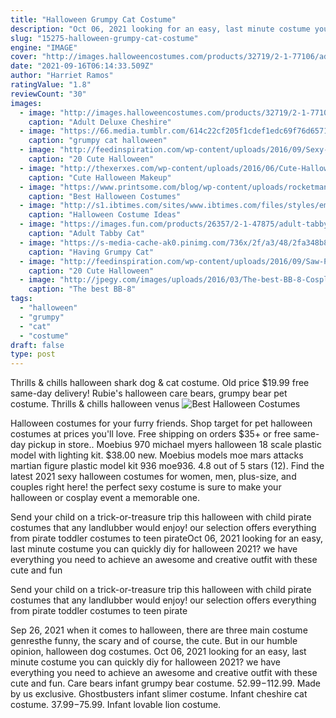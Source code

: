 ```yaml
---
title: "Halloween Grumpy Cat Costume"
description: "Oct 06, 2021 looking for an easy, last minute costume you can quickly diy for halloween 2021? we have everything you need to achieve an awesome and creative outfit with these cute and fun"
slug: "15275-halloween-grumpy-cat-costume"
engine: "IMAGE"
cover: "http://images.halloweencostumes.com/products/32719/2-1-77106/adult-deluxe-cheshire-cat-costume.jpg"
date: "2021-09-16T06:14:33.509Z"
author: "Harriet Ramos"
ratingValue: "1.8"
reviewCount: "30"
images:
  - image: "http://images.halloweencostumes.com/products/32719/2-1-77106/adult-deluxe-cheshire-cat-costume.jpg"
    caption: "Adult Deluxe Cheshire"
  - image: "https://66.media.tumblr.com/614c22cf205f1cdef1edc69f76d65713/tumblr_nd91jaUbZD1tl48foo1_500.png"
    caption: "grumpy cat halloween"
  - image: "http://feedinspiration.com/wp-content/uploads/2016/09/Sexy-Cat-Halloween-Makeup.jpg"
    caption: "20 Cute Halloween"
  - image: "http://thexerxes.com/wp-content/uploads/2016/06/Cute-Halloween-Eye-Makeup-Idea.jpg"
    caption: "Cute Halloween Makeup"
  - image: "https://www.printsome.com/blog/wp-content/uploads/rocketman-halloween-costumes-ideas-1.jpg"
    caption: "Best Halloween Costumes"
  - image: "http://s1.ibtimes.com/sites/www.ibtimes.com/files/styles/embed/public/2016/10/27/grumpy-cat.jpg"
    caption: "Halloween Costume Ideas"
  - image: "https://images.fun.com/products/26357/2-1-47875/adult-tabby-cat-pajama-costume4.jpg"
    caption: "Adult Tabby Cat"
  - image: "https://s-media-cache-ak0.pinimg.com/736x/2f/a3/48/2fa348b8f04de66f1a6ad2e00a2a09cc.jpg"
    caption: "Having Grumpy Cat"
  - image: "http://feedinspiration.com/wp-content/uploads/2016/09/Saw-Puppet-Makeup-Halloween.jpg"
    caption: "20 Cute Halloween"
  - image: "http://jpegy.com/images/uploads/2016/03/The-best-BB-8-Cosplay-ever.jpg"
    caption: "The best BB-8"
tags:
  - "halloween"
  - "grumpy"
  - "cat"
  - "costume"
draft: false
type: post
---
```


Thrills & chills  halloween shark dog & cat costume. Old price $19.99 free same-day delivery!  Rubie's halloween care bears, grumpy bear pet costume. Thrills & chills  halloween venus
![Best Halloween Costumes](https://www.printsome.com/blog/wp-content/uploads/rocketman-halloween-costumes-ideas-1.jpg "Best Halloween Costumes")

Halloween costumes for your furry friends. Shop target for pet halloween costumes at prices you&#39;ll love. Free shipping on orders $35+ or free same-day pickup in store.. Moebius 970 michael myers halloween 18 scale plastic model with lighting kit. $38.00 new. Moebius models moe mars attacks martian figure plastic model kit 936 moe936. 4.8 out of 5 stars (12). Find the latest 2021 sexy halloween costumes for women, men, plus-size, and couples right here! the perfect sexy costume is sure to make your halloween or cosplay event a memorable one.
<!--inArticleAds-->

<!--galleryOne-->

Send your child on a trick-or-treasure trip this halloween with child pirate costumes that any landlubber would enjoy! our selection offers everything from pirate toddler costumes to teen pirateOct 06, 2021 looking for an easy, last minute costume you can quickly diy for halloween 2021? we have everything you need to achieve an awesome and creative outfit with these cute and fun
<!--inArticleAds-->

<!--galleryTwo-->

Send your child on a trick-or-treasure trip this halloween with child pirate costumes that any landlubber would enjoy! our selection offers everything from pirate toddler costumes to teen pirate
<!--galleryThree-->

Sep 26, 2021 when it comes to halloween, there are three main costume genresthe funny, the scary and of course, the cute. But in our humble opinion, halloween dog costumes. Oct 06, 2021 looking for an easy, last minute costume you can quickly diy for halloween 2021? we have everything you need to achieve an awesome and creative outfit with these cute and fun. Care bears infant grumpy bear costume. $52.99-$112.99. Made by us exclusive. Ghostbusters infant slimer costume.  Infant cheshire cat costume. $37.99-$75.99. Infant lovable lion costume.